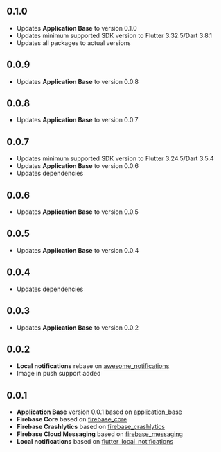 ## 0.1.0

* Updates **Application Base** to version 0.1.0
* Updates minimum supported SDK version to Flutter 3.32.5/Dart 3.8.1
* Updates all packages to actual versions
  
## 0.0.9

* Updates **Application Base** to version 0.0.8

## 0.0.8

* Updates **Application Base** to version 0.0.7

## 0.0.7

* Updates minimum supported SDK version to Flutter 3.24.5/Dart 3.5.4
* Updates **Application Base** to version 0.0.6
* Updates dependencies

## 0.0.6

* Updates **Application Base** to version 0.0.5

## 0.0.5

* Updates **Application Base** to version 0.0.4

## 0.0.4

* Updates dependencies

## 0.0.3

* Updates **Application Base** to version 0.0.2

## 0.0.2

* **Local notifications** rebase on [awesome_notifications](https://pub.dev/packages/awesome_notifications)
* Image in push support added

## 0.0.1

* **Application Base** version 0.0.1 based on [application_base](https://github.com/AlexSeednov/application_base)
* **Firebase Core** based on [firebase_core](https://pub.dev/packages/firebase_core)
* **Firebase Crashlytics** based on [firebase_crashlytics](https://pub.dev/packages/firebase_crashlytics)
* **Firebase Cloud Messaging** based on [firebase_messaging](https://pub.dev/packages/firebase_messaging)
* **Local notifications** based on [flutter_local_notifications](https://pub.dev/packages/flutter_local_notifications)
